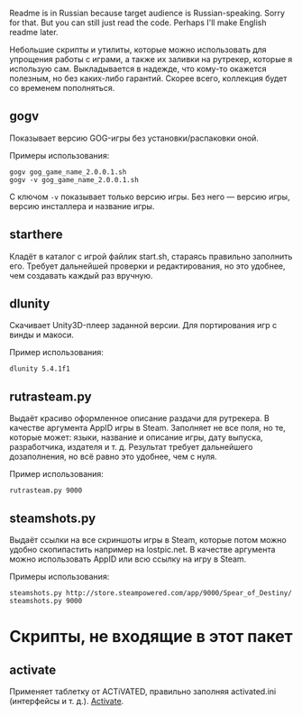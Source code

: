 Readme is in Russian because target audience is Russian-speaking. Sorry
for that. But you can still just read the code. Perhaps I'll make English
readme later.

Небольшие скрипты и утилиты, которые можно использовать для упрощения работы
с играми, а также их заливки на рутрекер, которые я использую сам.
Выкладывается в надежде, что кому-то окажется полезным, но без каких-либо
гарантий. Скорее всего, коллекция будет со временем пополняться.

## gogv

Показывает версию GOG-игры без установки/распаковки оной.

Примеры использования:
````
gogv gog_game_name_2.0.0.1.sh
gogv -v gog_game_name_2.0.0.1.sh

````
С ключом `-v` показывает только версию игры. Без него — версию игры, версию
инсталлера и название игры.

## starthere

Кладёт в каталог с игрой файлик start.sh, стараясь правильно заполнить его.
Требует дальнейшей проверки и редактирования, но это удобнее, чем создавать
каждый раз вручную.

## dlunity

Скачивает Unity3D-плеер заданной версии. Для портирования игр с винды и макоси.

Пример использования:
````
dlunity 5.4.1f1
````

## rutrasteam.py

Выдаёт красиво оформленное описание раздачи для рутрекера. В качестве аргумента
AppID игры в Steam. Заполняет не все поля, но те, которые может: языки,
название и описание игры, дату выпуска, разработчика, издателя и т. д.
Результат требует дальнейшего дозаполнения, но всё равно это удобнее,
чем с нуля.

Пример использования:
````
rutrasteam.py 9000
````

## steamshots.py

Выдаёт ссылки на все скриншоты игры в Steam, которые потом можно удобно
скопипастить например на lostpic.net. В качестве аргумента можно использовать
AppID или всю ссылку на игру в Steam.

Примеры использования:
````
steamshots.py http://store.steampowered.com/app/9000/Spear_of_Destiny/
steamshots.py 9000
````


# Скрипты, не входящие в этот пакет

## activate

Применяет таблетку от ACTiVATED, правильно заполняя activated.ini (интерфейсы
и т. д.). [Activate](https://github.com/ZeDoCaixao/activate).
